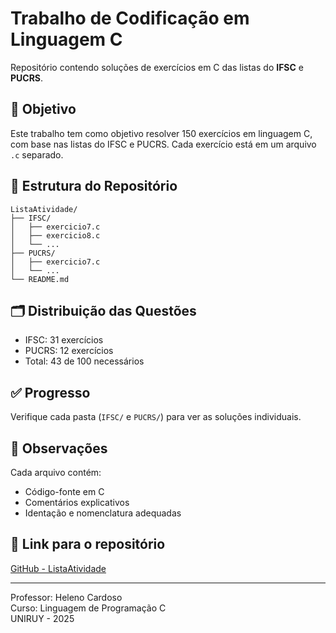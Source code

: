 # Trabalho de Codificação em Linguagem C

Repositório contendo soluções de exercícios em C das listas do **IFSC** e **PUCRS**.

## 🎯 Objetivo

Este trabalho tem como objetivo resolver 150 exercícios em linguagem C, com base nas listas do IFSC e PUCRS. Cada exercício está em um arquivo `.c` separado.

## 📁 Estrutura do Repositório

```
ListaAtividade/
├── IFSC/
│   ├── exercicio7.c
│   ├── exercicio8.c
│   └── ...
├── PUCRS/
│   ├── exercicio7.c
│   └── ...
└── README.md
```

## 🗂️ Distribuição das Questões

- IFSC: 31 exercícios
- PUCRS: 12 exercícios
- Total: 43 de 100 necessários

## ✅ Progresso

Verifique cada pasta (`IFSC/` e `PUCRS/`) para ver as soluções individuais.

## 🧠 Observações

Cada arquivo contém:
- Código-fonte em C
- Comentários explicativos
- Identação e nomenclatura adequadas

## 🔗 Link para o repositório

[GitHub - ListaAtividade](https://github.com/ErickeRochaNascimento/ListaAtividade)

---

Professor: Heleno Cardoso  
Curso: Linguagem de Programação C  
UNIRUY - 2025  
